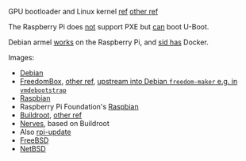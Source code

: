 GPU bootloader and Linux kernel [ref](https://github.com/raspberrypi/firmware/blob/ffda51ebff205858df0f992ab2223a1c0c8c9525/README#L7-9) [other ref](https://thekandyancode.wordpress.com/2013/09/21/how-the-raspberry-pi-boots-up/)

The Raspberry Pi does [not](http://www.raspberrypi.org/forums/viewtopic.php?t=1444) support PXE but [can](http://elinux.org/RPi_U-Boot) boot U-Boot.

Debian armel [works](https://wiki.debian.org/RaspberryPi) on the Raspberry Pi, and [sid has](https://packages.debian.org/search?keywords=docker.io&searchon=names&suite=all&section=all) Docker.

Images:
* [Debian](https://wiki.debian.org/RaspberryPi)
* [FreedomBox](https://wiki.debian.org/FreedomBox/Hardware/RaspberryPi), [other ref](https://github.com/freedombox/freedom-maker/blob/4e91b4275bf28c4ad4c6d415df13d8558cf7542d/freedommaker/hardware-setup#L67-L92), [upstream into Debian `freedom-maker` e.g. in `vmdebootstrap`](https://github.com/freedombox/freedom-maker/issues/29#issuecomment-192661223)
* [Raspbian](https://www.raspbian.org/)
* Raspberry Pi Foundation's [Raspbian](https://www.raspberrypi.org/downloads/raspbian/)
* [Buildroot](https://git.busybox.net/buildroot/tree/board/raspberrypi/readme.txt?id=03f6e005e6a9617767b24a9026da9477848020cc), [other ref](https://git.busybox.net/buildroot/tree/configs/raspberrypi_defconfig?id=03f6e005e6a9617767b24a9026da9477848020cc)
* [Nerves](https://github.com/nerves-project/nerves_system_rpi), based on Buildroot
* Also [rpi-update](https://github.com/Hexxeh/rpi-update/blob/850f420871fe0a1fdd13f511ac0575e637530051/README.md#root_path-and-boot_path)
* [FreeBSD](https://wiki.freebsd.org/FreeBSD/arm/Raspberry%20Pi)
* [NetBSD](https://wiki.netbsd.org/ports/evbarm/raspberry_pi/)
